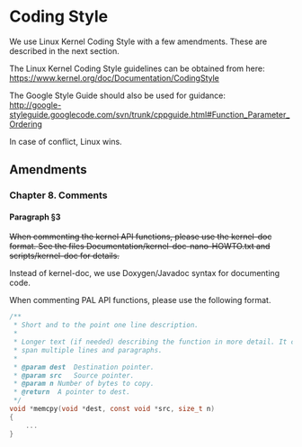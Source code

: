 # Coding Style

We use Linux Kernel Coding Style with a few amendments. These are described in
the next section.  

The Linux Kernel Coding Style guidelines can be obtained from here:  
https://www.kernel.org/doc/Documentation/CodingStyle  

The Google Style Guide should also be used for guidance:  
http://google-styleguide.googlecode.com/svn/trunk/cppguide.html#Function_Parameter_Ordering

In case of conflict, Linux wins. 

## Amendments

### Chapter 8. Comments
#### Paragraph §3

~~When commenting the kernel API functions, please use the kernel-doc format.
See the files Documentation/kernel-doc-nano-HOWTO.txt and scripts/kernel-doc
for details.~~

Instead of kernel-doc, we use Doxygen/Javadoc syntax for documenting code.

When commenting PAL API functions, please use the following format.

```c
/**
 * Short and to the point one line description.
 *
 * Longer text (if needed) describing the function in more detail. It can
 * span multiple lines and paragraphs.
 *
 * @param dest	Destination pointer.
 * @param src	Source pointer.
 * @param n	Number of bytes to copy.
 * @return	A pointer to dest.
 */
void *memcpy(void *dest, const void *src, size_t n)
{
	...
}

```

